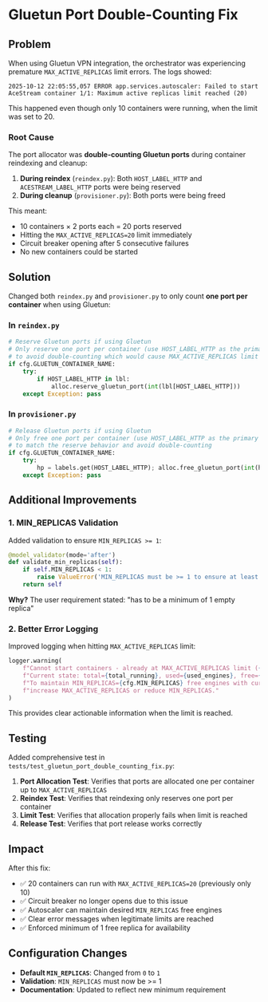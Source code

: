 # Gluetun Port Double-Counting Fix

## Problem

When using Gluetun VPN integration, the orchestrator was experiencing premature `MAX_ACTIVE_REPLICAS` limit errors. The logs showed:

```
2025-10-12 22:05:55,057 ERROR app.services.autoscaler: Failed to start AceStream container 1/1: Maximum active replicas limit reached (20)
```

This happened even though only 10 containers were running, when the limit was set to 20.

### Root Cause

The port allocator was **double-counting Gluetun ports** during container reindexing and cleanup:

1. **During reindex** (`reindex.py`): Both `HOST_LABEL_HTTP` and `ACESTREAM_LABEL_HTTP` ports were being reserved
2. **During cleanup** (`provisioner.py`): Both ports were being freed

This meant:
- 10 containers × 2 ports each = 20 ports reserved
- Hitting the `MAX_ACTIVE_REPLICAS=20` limit immediately
- Circuit breaker opening after 5 consecutive failures
- No new containers could be started

## Solution

Changed both `reindex.py` and `provisioner.py` to only count **one port per container** when using Gluetun:

### In `reindex.py`
```python
# Reserve Gluetun ports if using Gluetun
# Only reserve one port per container (use HOST_LABEL_HTTP as the primary port)
# to avoid double-counting which would cause MAX_ACTIVE_REPLICAS limit to be hit prematurely
if cfg.GLUETUN_CONTAINER_NAME:
    try:
        if HOST_LABEL_HTTP in lbl: 
            alloc.reserve_gluetun_port(int(lbl[HOST_LABEL_HTTP]))
    except Exception: pass
```

### In `provisioner.py`
```python
# Release Gluetun ports if using Gluetun
# Only free one port per container (use HOST_LABEL_HTTP as the primary port)
# to match the reserve behavior and avoid double-counting
if cfg.GLUETUN_CONTAINER_NAME:
    try:
        hp = labels.get(HOST_LABEL_HTTP); alloc.free_gluetun_port(int(hp) if hp else None)
    except Exception: pass
```

## Additional Improvements

### 1. MIN_REPLICAS Validation

Added validation to ensure `MIN_REPLICAS >= 1`:

```python
@model_validator(mode='after')
def validate_min_replicas(self):
    if self.MIN_REPLICAS < 1:
        raise ValueError('MIN_REPLICAS must be >= 1 to ensure at least 1 free replica is always available')
    return self
```

**Why?** The user requirement stated: "has to be a minimum of 1 empty replica"

### 2. Better Error Logging

Improved logging when hitting `MAX_ACTIVE_REPLICAS` limit:

```python
logger.warning(
    f"Cannot start containers - already at MAX_ACTIVE_REPLICAS limit ({cfg.MAX_ACTIVE_REPLICAS}). "
    f"Current state: total={total_running}, used={used_engines}, free={free_count}. "
    f"To maintain MIN_REPLICAS={cfg.MIN_REPLICAS} free engines with current usage, "
    f"increase MAX_ACTIVE_REPLICAS or reduce MIN_REPLICAS."
)
```

This provides clear actionable information when the limit is reached.

## Testing

Added comprehensive test in `tests/test_gluetun_port_double_counting_fix.py`:

1. **Port Allocation Test**: Verifies that ports are allocated one per container up to `MAX_ACTIVE_REPLICAS`
2. **Reindex Test**: Verifies that reindexing only reserves one port per container
3. **Limit Test**: Verifies that allocation properly fails when limit is reached
4. **Release Test**: Verifies that port release works correctly

## Impact

After this fix:
- ✅ 20 containers can run with `MAX_ACTIVE_REPLICAS=20` (previously only 10)
- ✅ Circuit breaker no longer opens due to this issue
- ✅ Autoscaler can maintain desired `MIN_REPLICAS` free engines
- ✅ Clear error messages when legitimate limits are reached
- ✅ Enforced minimum of 1 free replica for availability

## Configuration Changes

- **Default `MIN_REPLICAS`**: Changed from `0` to `1`
- **Validation**: `MIN_REPLICAS` must now be >= 1
- **Documentation**: Updated to reflect new minimum requirement
